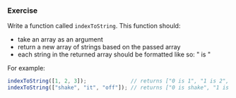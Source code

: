 ### Exercise

Write a function called `indexToString`. This function should:

  - take an array as an argument
  - return a new array of strings based on the passed array
  - each string in the returned array should be formatted like so: "<index> is <element at index>"

For example:

```js
indexToString([1, 2, 3]);              // returns ["0 is 1", "1 is 2", "2 is 3"]
indexToString(["shake", "it", "off"]); // returns ["0 is shake", "1 is it", "2 is off"]
```
